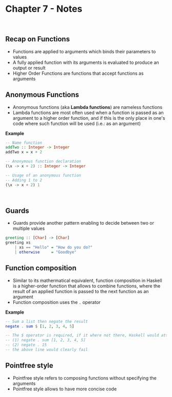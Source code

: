# Chapter 7 - Notes
</br>

## Recap on Functions
- Functions are applied to arguments which binds their parameters to values
- A fully applied function with its arguments is evaluated to produce an output or result
- Higher Order Functions are functions that accept functions as arguments

## Anonymous Functions
- Anonymous functions (aka **Lambda functions**) are nameless functions
- Lambda functions are most often used when a function is passed as an argument to a higher order function, and if this is the only place in one's code where such function will be used (i.e.: as an argument) 

**Example**
```haskell
-- Name function
addTwo :: Integer -> Integer
addTwo x = x + 2

-- Anonymous function declaration
(\x -> x + 2) :: Integer -> Integer

-- Usage of an anonymous function
-- Adding 1 to 2
(\x -> x + 2) 1
```

</br>

## Guards
- Guards provide another pattern enabling to decide between two or multiple values

```haskell
greeting :: [Char] -> [Char]
greeting xs 
    | xs == "Hello" = "How do you do?"
    | otherwise     = "Goodbye"
```

## Function composition
- Similar to its mathermatical equivalent, function composition in Haskell is a higher-order function that allows to combine functions, where the result of an applied function is passed to the next function as an argument
- Function composition uses the `.` operator

**Example**
```haskell
-- Sum a list then negate the result
negate . sum $ [1, 2, 3, 4, 5]

-- The $ operator is required, if it where not there, Haskell would attempt to evaluate as follows:
-- (1) negate . sum [1, 2, 3, 4, 5]
-- (2) negate . 15
-- the above line would clearly fail
```

## Pointfree style
- Pointfree style refers to composing functions without specifying the arguments
- Pointfree style allows to have more concise code

